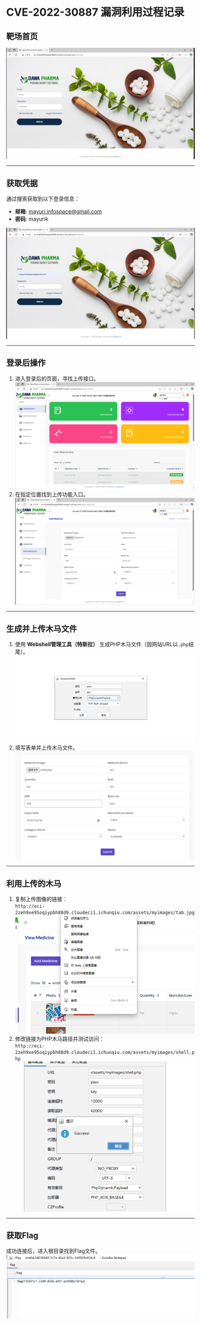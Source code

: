 # CVE-2022-30887 漏洞利用过程记录

## 靶场首页
![](.\images\1.png)

---

## 获取凭据
通过搜索获取到以下登录信息：  
- **邮箱**: mayuri.infospace@gmail.com  
- **密码**: mayurik  

![](.\images\2.png)

---

## 登录后操作
1. 进入登录后的页面，寻找上传接口。  
   ![登录后页面](.\images\3.png)  
2. 在指定位置找到上传功能入口。  
   ![上传接口位置](.\images\4.png)

---

## 生成并上传木马文件
1. 使用 **Webshell管理工具（特斯拉）** 生成PHP木马文件（因网站URL以`.php`结尾）。  
   ![生成PHP木马](.\images\5.png)  
2. 填写表单并上传木马文件。  
   ![上传木马文件](.\images\6.png)

---

## 利用上传的木马
1. 复制上传图像的链接：  
   `http://eci-2zeh9xe95oqiypbh88d9.cloudeci1.ichunqiu.com/assets/myimages/tab.jpg`  
   ![复制图像链接](.\images\7.png)  
2. 修改链接为PHP木马路径并测试访问：  
   `http://eci-2zeh9xe95oqiypbh88d9.cloudeci1.ichunqiu.com/assets/myimages/shell.php`  
   ![测试木马链接](.\images\8.png)  

---

## 获取Flag
成功连接后，进入根目录找到Flag文件。  
![Flag文件内容](.\images\9.png)